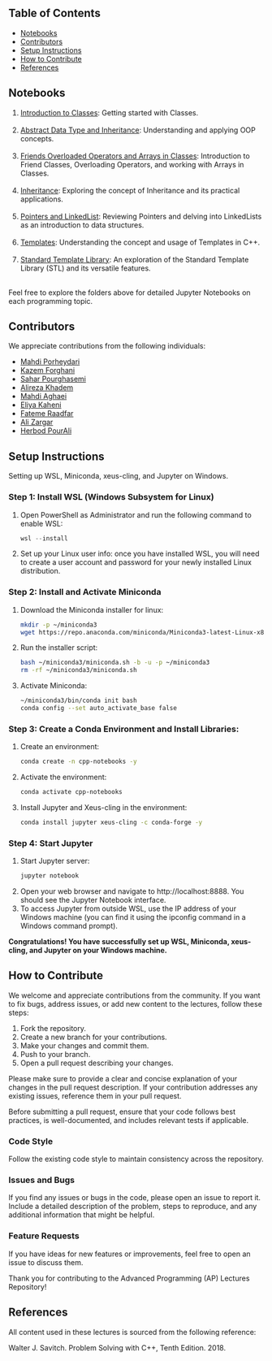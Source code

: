 ## Table of Contents
- [Notebooks](#Notebooks)
- [Contributors](#contributors)
- [Setup Instructions](#setup-instructions)
- [How to Contribute](#how-to-contribute)
- [References](#references)


## Notebooks

1. [Introduction to Classes](./Notebooks/01_Classes/): Getting started with Classes. <br><br>
2. [Abstract Data Type and Inheritance](./Notebooks/02_ADT_and_Inheritance): Understanding and applying OOP concepts. <br><br>
3. [Friends Overloaded Operators and Arrays in Classes](./Notebooks/03_Friends_Overloaded_Operators_and_Arrays_in_Classes): Introduction to Friend Classes, Overloading Operators, and working with Arrays in Classes. <br><br>
4. [Inheritance](./Notebooks/04_Inheritance): Exploring the concept of Inheritance and its practical applications. <br><br>
5. [Pointers and LinkedList](./Notebooks/05_Pointers_And_LinkedLists): Reviewing Pointers and delving into LinkedLists as an introduction to data structures. <br><br>
6. [Templates](./Notebooks/06_Templates): Understanding the concept and usage of Templates in C++. <br><br>
7. [Standard Template Library](./Notebooks/07_Standard_Template_Library): An exploration of the Standard Template Library (STL) and its versatile features. <br><br>

Feel free to explore the folders above for detailed Jupyter Notebooks on each programming topic.

## Contributors

We appreciate contributions from the following individuals:

- [Mahdi Porheydari](https://github.com/MahdiPorheydarii)
- [Kazem Forghani](https://github.com/k-forghani)
- [Sahar Pourghasemi](https://github.com/saharpgh)
- [Alireza Khadem](https://github.com/Alireza-Khadem)
- [Mahdi Aghaei](https://github.com/maghaei33)
- [Eliya Kaheni](https://github.com/EliyaKaheni)
- [Fateme Raadfar](https://github.com/radfaar)
- [Ali Zargar](https://github.com/0ALI0ZARGAR0)
- [Herbod PourAli](https://github.com/Hattached)


## Setup Instructions
Setting up WSL, Miniconda, xeus-cling, and Jupyter on Windows.

### Step 1: Install WSL (Windows Subsystem for Linux)

1. Open PowerShell as Administrator and run the following command to enable WSL:

   ```powershell
   wsl --install
   ```
2. Set up your Linux user info:
   once you have installed WSL, you will need to create a user account and password for your newly installed Linux distribution.

### Step 2: Install and Activate Miniconda
1. Download the Miniconda installer for linux:
   ```bash
   mkdir -p ~/miniconda3
   wget https://repo.anaconda.com/miniconda/Miniconda3-latest-Linux-x86_64.sh -O ~/miniconda3/miniconda.sh
   ```
2. Run the installer script:
    ```bash
    bash ~/miniconda3/miniconda.sh -b -u -p ~/miniconda3
    rm -rf ~/miniconda3/miniconda.sh
    ```
3. Activate Miniconda:
    ```bash
    ~/miniconda3/bin/conda init bash
    conda config --set auto_activate_base false
    ```
### Step 3: Create a Conda Environment and Install Libraries:
1. Create an environment:
    ```bash
    conda create -n cpp-notebooks -y
    ```
2. Activate the environment:
    ```bash
    conda activate cpp-notebooks
    ```
3. Install Jupyter and Xeus-cling in the environment:
    ```bash
    conda install jupyter xeus-cling -c conda-forge -y
    ```
### Step 4: Start Jupyter
1. Start Jupyter server:
    ```bash
    jupyter notebook
    ```
2. Open your web browser and navigate to http://localhost:8888. You should see the Jupyter Notebook interface.
3. To access Jupyter from outside WSL, use the IP address of your Windows machine (you can find it using the ipconfig command in a Windows command prompt).

**Congratulations! You have successfully set up WSL, Miniconda, xeus-cling, and Jupyter on your Windows machine.**




## How to Contribute

We welcome and appreciate contributions from the community. If you want to fix bugs, address issues, or add new content to the lectures, follow these steps:

1. Fork the repository.
2. Create a new branch for your contributions.
3. Make your changes and commit them.
4. Push to your branch.
5. Open a pull request describing your changes.

Please make sure to provide a clear and concise explanation of your changes in the pull request description. If your contribution addresses any existing issues, reference them in your pull request.

Before submitting a pull request, ensure that your code follows best practices, is well-documented, and includes relevant tests if applicable.

### Code Style

Follow the existing code style to maintain consistency across the repository.

### Issues and Bugs

If you find any issues or bugs in the code, please open an issue to report it. Include a detailed description of the problem, steps to reproduce, and any additional information that might be helpful.

### Feature Requests

If you have ideas for new features or improvements, feel free to open an issue to discuss them.

Thank you for contributing to the Advanced Programming (AP) Lectures Repository!

## References

All content used in these lectures is sourced from the following reference:

Walter J. Savitch. Problem Solving with C++, Tenth Edition. 2018.
